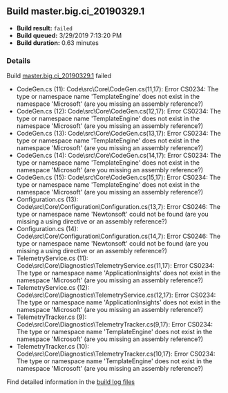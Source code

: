 ## Build master.big.ci_20190329.1
- **Build result:** `failed`
- **Build queued:** 3/29/2019 7:13:20 PM
- **Build duration:** 0.63 minutes
### Details
Build [master.big.ci_20190329.1](https://winappstudio.visualstudio.com/web/build.aspx?pcguid=a4ef43be-68ce-4195-a619-079b4d9834c2&builduri=vstfs%3a%2f%2f%2fBuild%2fBuild%2f27419) failed

+ CodeGen.cs (11): Code\src\Core\CodeGen.cs(11,17): Error CS0234: The type or namespace name 'TemplateEngine' does not exist in the namespace 'Microsoft' (are you missing an assembly reference?)
+ CodeGen.cs (12): Code\src\Core\CodeGen.cs(12,17): Error CS0234: The type or namespace name 'TemplateEngine' does not exist in the namespace 'Microsoft' (are you missing an assembly reference?)
+ CodeGen.cs (13): Code\src\Core\CodeGen.cs(13,17): Error CS0234: The type or namespace name 'TemplateEngine' does not exist in the namespace 'Microsoft' (are you missing an assembly reference?)
+ CodeGen.cs (14): Code\src\Core\CodeGen.cs(14,17): Error CS0234: The type or namespace name 'TemplateEngine' does not exist in the namespace 'Microsoft' (are you missing an assembly reference?)
+ CodeGen.cs (15): Code\src\Core\CodeGen.cs(15,17): Error CS0234: The type or namespace name 'TemplateEngine' does not exist in the namespace 'Microsoft' (are you missing an assembly reference?)
+ Configuration.cs (13): Code\src\Core\Configuration\Configuration.cs(13,7): Error CS0246: The type or namespace name 'Newtonsoft' could not be found (are you missing a using directive or an assembly reference?)
+ Configuration.cs (14): Code\src\Core\Configuration\Configuration.cs(14,7): Error CS0246: The type or namespace name 'Newtonsoft' could not be found (are you missing a using directive or an assembly reference?)
+ TelemetryService.cs (11): Code\src\Core\Diagnostics\TelemetryService.cs(11,17): Error CS0234: The type or namespace name 'ApplicationInsights' does not exist in the namespace 'Microsoft' (are you missing an assembly reference?)
+ TelemetryService.cs (12): Code\src\Core\Diagnostics\TelemetryService.cs(12,17): Error CS0234: The type or namespace name 'ApplicationInsights' does not exist in the namespace 'Microsoft' (are you missing an assembly reference?)
+ TelemetryTracker.cs (9): Code\src\Core\Diagnostics\TelemetryTracker.cs(9,17): Error CS0234: The type or namespace name 'TemplateEngine' does not exist in the namespace 'Microsoft' (are you missing an assembly reference?)
+ TelemetryTracker.cs (10): Code\src\Core\Diagnostics\TelemetryTracker.cs(10,17): Error CS0234: The type or namespace name 'TemplateEngine' does not exist in the namespace 'Microsoft' (are you missing an assembly reference?)

Find detailed information in the [build log files](https://uwpctdiags.blob.core.windows.net/buildlogs/master.big.ci_20190329.1_logs.zip)

